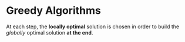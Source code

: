 # Greedy Algorithms
At each step, the **locally optimal** solution is chosen in order to build the *globally* optimal solution **at the end**.

